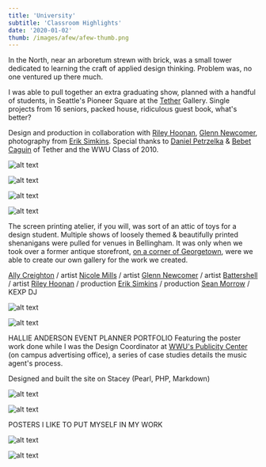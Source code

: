 ```yaml
---
title: 'University'
subtitle: 'Classroom Highlights'
date: '2020-01-02'
thumb: /images/afew/afew-thumb.png
---
```


In the North, near an arboretum strewn with brick, was a small tower dedicated to learning the craft of applied design thinking. Problem was, no one ventured up there much.

I was able to pull together an extra graduating show, planned with a handful of students, in Seattle's Pioneer Square at the [Tether](http://www.tetherinc.com/) Gallery. Single projects from 16 seniors, packed house, ridiculous guest book, what's better?

Design and production in collaboration with [Riley Hoonan](https://www.rileyhoonan.com/), [Glenn Newcomer](https://glennnewcomer.com/), photography from [Erik Simkins](http://simkinsphotography.com/). Special thanks to [Daniel Petrzelka](https://www.linkedin.com/in/daniel-petrzelka-765266a/) & [Bebet Caguin](https://www.linkedin.com/in/bebet-caguin-64a6339/) of Tether and the WWU Class of 2010.

![alt text](/images/afew/afew-00.jpg "Design class logo")

![alt text](/images/afew/afew-10.png "Class intro mini site")

![alt text](/images/afew/afew-20.png "Student detail")

![alt text](/images/afew/afew-30.png "Guest book and invites")


The screen printing atelier, if you will, was sort of an attic of toys for a design student. Multiple shows of loosely themed & beautifully printed shenanigans were pulled for venues in Bellingham. It was only when we took over a former antique storefront, [on a corner of Georgetown](https://goo.gl/maps/DgKevncVfmhS6ycH6), were we able to create our own gallery for the work we created. 

[Ally Creighton](http://www.allycreighton.com/) / artist
[Nicole Mills](http://hellotherenicole.com/) / artist
[Glenn Newcomer](https://glennnewcomer.com/) / artist
[Battershell](https://www.behance.net/battershell) / artist
[Riley Hoonan](https://www.rileyhoonan.com/) / production
[Erik Simkins]((http://simkinsphotography.com/)) / production
[Sean Morrow](https://twitter.com/seanmorroww) / KEXP DJ


![alt text](/images/bs/bs-10.png "Poster show mini site")

![alt text](/images/bs/bs-20.png "Prints stacks")


HALLIE ANDERSON
EVENT PLANNER PORTFOLIO 
Featuring the poster work done while I was the Design Coordinator at [WWU's Publicity Center](https://as.wwu.edu/publicity/) (on campus advertising office), a series of case studies details the music agent's process. 

Designed and built the site on Stacey (Pearl, PHP, Markdown)


![alt text](/images/ha/ha-10.png "Portfolio site")

![alt text](/images/ha/ha-20.png "Print portfolio case studies")


POSTERS
I LIKE TO PUT MYSELF IN MY WORK

![alt text](/images/post/post-10.png "TA print poster")

![alt text](/images/post/post-20.png "Sasquatch posters")

